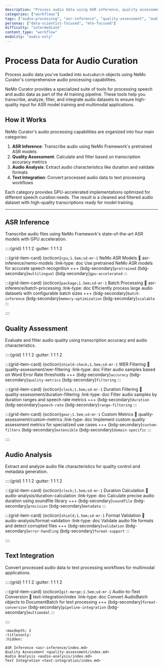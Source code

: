 ```yaml
---
description: "Process audio data using ASR inference, quality assessment, audio analysis, and text integration for high-quality speech datasets"
categories: ["workflows"]
tags: ["audio-processing", "asr-inference", "quality-assessment", "audio-analysis", "text-integration", "gpu-accelerated"]
personas: ["data-scientist-focused", "mle-focused"]
difficulty: "intermediate"
content_type: "workflow"
modality: "audio-only"
---
```


# Process Data for Audio Curation

Process audio data you've loaded into `AudioBatch` objects using NeMo Curator's comprehensive audio processing capabilities.

NeMo Curator provides a specialized suite of tools for processing speech and audio data as part of the AI training pipeline. These tools help you transcribe, analyze, filter, and integrate audio datasets to ensure high-quality input for ASR model training and multimodal applications.

## How it Works

NeMo Curator's audio processing capabilities are organized into four main categories:

1. **ASR Inference**: Transcribe audio using NeMo Framework's pretrained ASR models
2. **Quality Assessment**: Calculate and filter based on transcription accuracy metrics
3. **Audio Analysis**: Extract audio characteristics like duration and validate formats
4. **Text Integration**: Convert processed audio data to text processing workflows

Each category provides GPU-accelerated implementations optimized for different speech curation needs. The result is a cleaned and filtered audio dataset with high-quality transcriptions ready for model training.

---

## ASR Inference

Transcribe audio files using NeMo Framework's state-of-the-art ASR models with GPU acceleration.

::::{grid} 1 1 1 2
:gutter: 1 1 1 2

:::{grid-item-card} {octicon}`cpu;1.5em;sd-mr-1` NeMo ASR Models
:link: asr-inference/nemo-models
:link-type: doc
Use pretrained NeMo ASR models for accurate speech recognition
+++
{bdg-secondary}`pretrained`
{bdg-secondary}`multilingual`
{bdg-secondary}`gpu-accelerated`
:::

:::{grid-item-card} {octicon}`package;1.5em;sd-mr-1` Batch Processing
:link: asr-inference/batch-processing
:link-type: doc
Efficiently process large audio datasets with configurable batch sizes
+++
{bdg-secondary}`batch-inference`
{bdg-secondary}`memory-optimization`
{bdg-secondary}`scalable`
:::

::::

## Quality Assessment

Evaluate and filter audio quality using transcription accuracy and audio characteristics.

::::{grid} 1 1 1 2
:gutter: 1 1 1 2

:::{grid-item-card} {octicon}`shield-check;1.5em;sd-mr-1` WER Filtering
:link: quality-assessment/wer-filtering
:link-type: doc
Filter audio samples based on Word Error Rate thresholds
+++
{bdg-secondary}`accuracy`
{bdg-secondary}`quality-metrics`
{bdg-secondary}`filtering`
:::

:::{grid-item-card} {octicon}`clock;1.5em;sd-mr-1` Duration Filtering
:link: quality-assessment/duration-filtering
:link-type: doc
Filter audio samples by duration ranges and speech rate metrics
+++
{bdg-secondary}`duration`
{bdg-secondary}`speech-rate`
{bdg-secondary}`range-filtering`
:::

:::{grid-item-card} {octicon}`gear;1.5em;sd-mr-1` Custom Metrics
:link: quality-assessment/custom-metrics
:link-type: doc
Implement custom quality assessment metrics for specialized use cases
+++
{bdg-secondary}`custom-filters`
{bdg-secondary}`extensible`
{bdg-secondary}`domain-specific`
:::

::::

## Audio Analysis

Extract and analyze audio file characteristics for quality control and metadata generation.

::::{grid} 1 1 1 2
:gutter: 1 1 1 2

:::{grid-item-card} {octicon}`clock;1.5em;sd-mr-1` Duration Calculation
:link: audio-analysis/duration-calculation
:link-type: doc
Calculate precise audio duration using soundfile library
+++
{bdg-secondary}`soundfile`
{bdg-secondary}`precision`
{bdg-secondary}`metadata`
:::

:::{grid-item-card} {octicon}`shield;1.5em;sd-mr-1` Format Validation
:link: audio-analysis/format-validation
:link-type: doc
Validate audio file formats and detect corrupted files
+++
{bdg-secondary}`validation`
{bdg-secondary}`error-handling`
{bdg-secondary}`format-support`
:::

::::

## Text Integration

Convert processed audio data to text processing workflows for multimodal applications.

::::{grid} 1 1 1 2
:gutter: 1 1 1 2

:::{grid-item-card} {octicon}`git-merge;1.5em;sd-mr-1` Audio-to-Text Conversion
:link: text-integration/index
:link-type: doc
Convert AudioBatch objects to DocumentBatch for text processing
+++
{bdg-secondary}`format-conversion`
{bdg-secondary}`pipeline-integration`
{bdg-secondary}`multimodal`
:::

::::

```{toctree}
:maxdepth: 2
:titlesonly:
:hidden:

ASR Inference <asr-inference/index.md>
Quality Assessment <quality-assessment/index.md>
Audio Analysis <audio-analysis/index.md>
Text Integration <text-integration/index.md>
```
